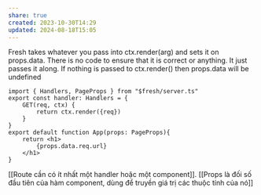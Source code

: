 ```yaml
---
share: true
created: 2023-10-30T14:29
updated: 2024-08-18T15:05
---
```

 Fresh takes whatever you pass into ctx.render(arg) and sets it on props.data. There is no code to ensure that it is correct or anything. It just passes it along. If nothing is passed to ctx.render() then props.data will be undefined
```tsx
import { Handlers, PageProps } from "$fresh/server.ts"
export const handler: Handlers = {
	GET(req, ctx) {
        return ctx.render({req}) 
    }
}
export default function App(props: PageProps){
    return <h1>
        {props.data.req.url} 
    </h1>
} 
```
[[Route cần có ít nhất một handler hoặc một component]]. [[Props là đối số đầu tiên của hàm component, dùng để truyền giá trị các thuộc tính của nó]]